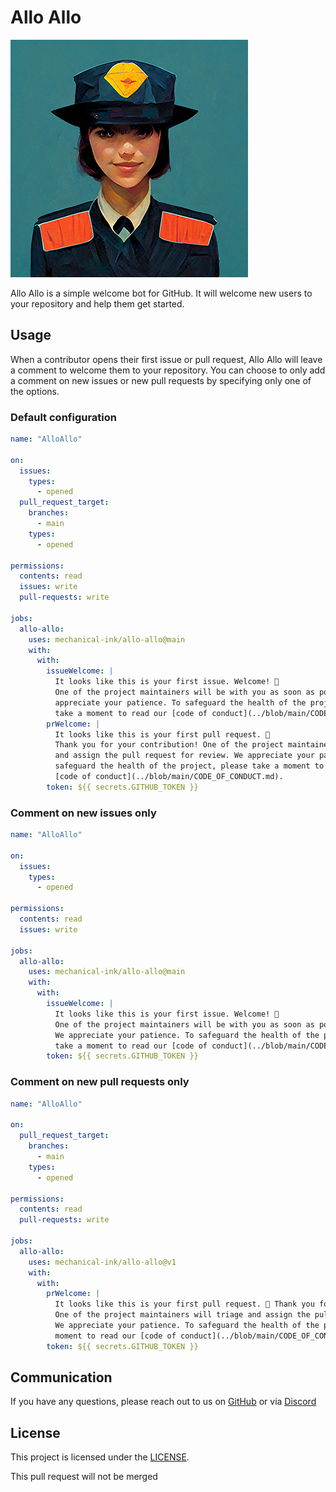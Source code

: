 # Allo Allo

![A young woman with dark hair wearing a French style police uniform](allo-allo-380.png)

Allo Allo is a simple welcome bot for GitHub. It will welcome new users to your repository and help them get started.

## Usage

When a contributor opens their first issue or pull request, Allo Allo will leave a comment to welcome them to your repository. You can choose to only add a comment on new issues or new pull requests by specifying only one of the options.

### Default configuration

```yaml
name: "AlloAllo"

on:
  issues:
    types:
      - opened
  pull_request_target:
    branches:
      - main
    types:
      - opened

permissions:
  contents: read
  issues: write
  pull-requests: write

jobs:
  allo-allo:
    uses: mechanical-ink/allo-allo@main
    with:
      with:
        issueWelcome: |
          It looks like this is your first issue. Welcome! 👋
          One of the project maintainers will be with you as soon as possible. We
          appreciate your patience. To safeguard the health of the project, please
          take a moment to read our [code of conduct](../blob/main/CODE_OF_CONDUCT.md).
        prWelcome: |
          It looks like this is your first pull request. 🎉
          Thank you for your contribution! One of the project maintainers will triage
          and assign the pull request for review. We appreciate your patience. To
          safeguard the health of the project, please take a moment to read our
          [code of conduct](../blob/main/CODE_OF_CONDUCT.md).
        token: ${{ secrets.GITHUB_TOKEN }}
```

### Comment on new issues only

```yaml
name: "AlloAllo"

on:
  issues:
    types:
      - opened

permissions:
  contents: read
  issues: write

jobs:
  allo-allo:
    uses: mechanical-ink/allo-allo@main
    with:
      with:
        issueWelcome: |
          It looks like this is your first issue. Welcome! 👋
          One of the project maintainers will be with you as soon as possible.
          We appreciate your patience. To safeguard the health of the project, please
          take a moment to read our [code of conduct](../blob/main/CODE_OF_CONDUCT.md).
        token: ${{ secrets.GITHUB_TOKEN }}
```

### Comment on new pull requests only

```yaml
name: "AlloAllo"

on:
  pull_request_target:
    branches:
      - main
    types:
      - opened

permissions:
  contents: read
  pull-requests: write

jobs:
  allo-allo:
    uses: mechanical-ink/allo-allo@v1
    with:
      with:
        prWelcome: |
          It looks like this is your first pull request. 🎉 Thank you for your contribution!
          One of the project maintainers will triage and assign the pull request for review.
          We appreciate your patience. To safeguard the health of the project, please take a
          moment to read our [code of conduct](../blob/main/CODE_OF_CONDUCT.md).
        token: ${{ secrets.GITHUB_TOKEN }}
```

## Communication

If you have any questions, please reach out to us on [GitHub](https://github.com/mechanical-ink/community) or via [Discord](https://discord.gg/Ty3RytTxCR)

## License

This project is licensed under the [LICENSE](LICENSE.md).

This pull request will not be merged
